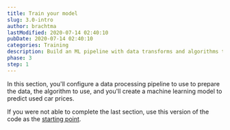 ```yaml
---
title: Train your model
slug: 3.0-intro
author: brachtma
lastModified: 2020-07-14 02:40:10
pubDate: 2020-07-14 02:40:10
categories: Training
description: Build an ML pipeline with data transforms and algorithms to train an ML model.
phase: 3
step: 1
---
```


In this section, you'll configure a data processing pipeline to use to prepare the data, the algorithm to use, and you'll create a machine learning model to predict used car prices.

If you were not able to complete the last section, use this version of the code as the [starting point](https://github.com/luisquintanilla/mlnet-workshop-guide/archive/2.0.zip).